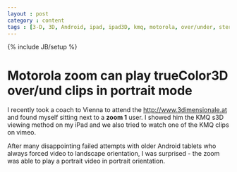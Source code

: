```yaml
---
layout : post
category : content
tags : [3-D, 3D, Android, ipad, ipad3D, kmq, motorola, over/under, stereoscopic, tablet, trueColor3D, vimeo, vimeo3D, zoom]
---
```

{% include JB/setup %}

# Motorola zoom can play trueColor3D over/und clips in portrait mode

I recently took a coach to Vienna to attend the <a href="http://3dimensional.at">http://www.3dimensionale.at</a> and found myself sitting next to a <b>zoom 1</b> user. I showed him the KMQ s3D viewing method on my iPad and we also tried to watch one of the KMQ clips on vimeo. 

After many disappointing failed attempts with older Android tablets who always forced video to landscape orientation, I was surprised - the zoom was able to play a portrait video in portrait orientation.
